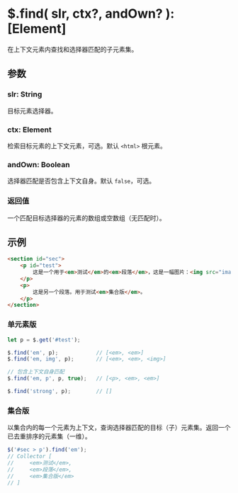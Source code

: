 # $.find( slr, ctx?, andOwn? ): [Element]

在上下文元素内查找和选择器匹配的子元素集。


## 参数

### slr: String

目标元素选择器。


### ctx: Element

检索目标元素的上下文元素，可选。默认 `<html>` 根元素。


### andOwn: Boolean

选择器匹配是否包含上下文自身。默认 `false`，可选。


### 返回值

一个匹配目标选择器的元素的数组或空数组（无匹配时）。


## 示例

```html
<section id="sec">
    <p id="test">
        这是一个用于<em>测试</em>的<em>段落</em>，这是一幅图片：<img src="images/sample.png" />
    </p>
    <p>
        这是另一个段落。用于测试<em>集合版</em>。
    </p>
</section>
```


### 单元素版

```js
let p = $.get('#test');

$.find('em', p);            // [<em>, <em>]
$.find('em, img', p);       // [<em>, <em>, <img>]

// 包含上下文自身匹配
$.find('em, p', p, true);   // [<p>, <em>, <em>]

$.find('strong', p);        // []
```


### 集合版

以集合内的每一个元素为上下文，查询选择器匹配的目标（子）元素集。返回一个已去重排序的元素集（一维）。

```js
$('#sec > p').find('em');
// Collector [
//     <em>测试</em>,
//     <em>段落</em>,
//     <em>集合版</em>
// ]
```
